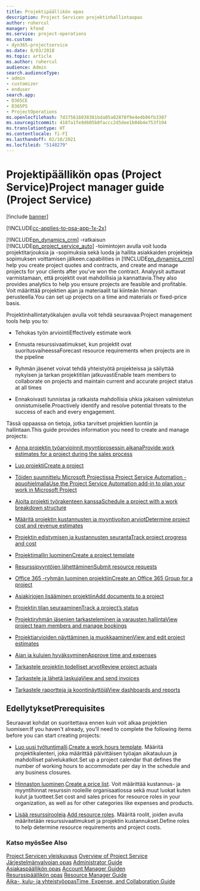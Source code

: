 ```yaml
---
title: Projektipäällikön opas
description: Project Servicen projektinhallintaopas
author: ruhercul
manager: kfend
ms.service: project-operations
ms.custom:
- dyn365-projectservice
ms.date: 8/03/2018
ms.topic: article
ms.author: ruhercul
audience: Admin
search.audienceType:
- admin
- customizer
- enduser
search.app:
- D365CE
- D365PS
- ProjectOperations
ms.openlocfilehash: 7d375616038381bda05a02870f9e4edb06fb3307
ms.sourcegitcommit: 418fa1fe9d605b8faccc2d5dee1b04b4e753f194
ms.translationtype: HT
ms.contentlocale: fi-FI
ms.lasthandoff: 02/10/2021
ms.locfileid: "5148279"
---
```

# <a name="project-manager-guide-project-service"></a><span data-ttu-id="1868a-103">Projektipäällikön opas (Project Service)</span><span class="sxs-lookup"><span data-stu-id="1868a-103">Project manager guide (Project Service)</span></span>

[!include [banner](../includes/psa-now-project-operations.md)]

[!INCLUDE[cc-applies-to-psa-app-1x-2x](../includes/cc-applies-to-psa-app-1x-2x.md)]

[!INCLUDE[pn_dynamics_crm](../includes/pn-dynamics-crm.md)] <span data-ttu-id="1868a-104">-ratkaisun [!INCLUDE[pn_project_service_auto](../includes/pn-project-service-auto.md)] -toimintojen avulla voit luoda projektitarjouksia ja -sopimuksia sekä luoda ja hallita asiakkaiden projekteja sopimuksen voittamisen jälkeen.</span><span class="sxs-lookup"><span data-stu-id="1868a-104">capabilities in [!INCLUDE[pn_dynamics_crm](../includes/pn-dynamics-crm.md)] help you create project quotes and contracts, and create and manage projects for your clients after you’ve won the contract.</span></span> <span data-ttu-id="1868a-105">Analyysit auttavat varmistamaan, että projektit ovat mahdollisia ja kannattavia.</span><span class="sxs-lookup"><span data-stu-id="1868a-105">They also provides analytics to help you ensure projects are feasible and profitable.</span></span> <span data-ttu-id="1868a-106">Voit määrittää projektien ajan ja materiaalit tai kiinteän hinnan perusteella.</span><span class="sxs-lookup"><span data-stu-id="1868a-106">You can set up projects on a time and materials or fixed-price basis.</span></span>  
  
 <span data-ttu-id="1868a-107">Projektinhallintatyökalujen avulla voit tehdä seuraavaa:</span><span class="sxs-lookup"><span data-stu-id="1868a-107">Project management tools help you to:</span></span>  
  
-   <span data-ttu-id="1868a-108">Tehokas työn arviointi</span><span class="sxs-lookup"><span data-stu-id="1868a-108">Effectively estimate work</span></span>  
  
-   <span data-ttu-id="1868a-109">Ennusta resurssivaatimukset, kun projektit ovat suoritusvaiheessa</span><span class="sxs-lookup"><span data-stu-id="1868a-109">Forecast resource requirements when projects are in the pipeline</span></span>  
  
-   <span data-ttu-id="1868a-110">Ryhmän jäsenet voivat tehdä yhteistyötä projekteissa ja säilyttää nykyisen ja tarkan projektitilan jatkuvasti</span><span class="sxs-lookup"><span data-stu-id="1868a-110">Enable team members to collaborate on projects and maintain current and accurate project status at all times</span></span>  
  
-   <span data-ttu-id="1868a-111">Ennakoivasti tunnistaa ja ratkaista mahdollisia uhkia jokaisen valmistelun onnistumiselle.</span><span class="sxs-lookup"><span data-stu-id="1868a-111">Proactively identify and resolve potential threats to the success of each and every engagement.</span></span>  
  
<span data-ttu-id="1868a-112">Tässä oppaassa on tietoja, jotka tarvitset projektien luontiin ja hallintaan.</span><span class="sxs-lookup"><span data-stu-id="1868a-112">This guide provides information you need to create and manage projects:</span></span>  
  
-   [<span data-ttu-id="1868a-113">Anna projektin työarvioinnit myyntiprosessin aikana</span><span class="sxs-lookup"><span data-stu-id="1868a-113">Provide work estimates for a project during the sales process</span></span>](../psa/provide-estimates-project-during-sales-process.md)  
  
-   [<span data-ttu-id="1868a-114">Luo projekti</span><span class="sxs-lookup"><span data-stu-id="1868a-114">Create a project</span></span>](../psa/create-project.md)  
  
-   [<span data-ttu-id="1868a-115">Töiden suunnittelu Microsoft Projectissa Project Service Automation -apuohjelmalla</span><span class="sxs-lookup"><span data-stu-id="1868a-115">Use the Project Service Automation add-in to plan your work in Microsoft Project</span></span>](../psa/add-plan-work-microsoft-project.md)  
  
-   [<span data-ttu-id="1868a-116">Ajoita projekti työrakenteen kanssa</span><span class="sxs-lookup"><span data-stu-id="1868a-116">Schedule a project with a work breakdown structure</span></span>](../psa/schedule-project-work-breakdown-structure.md)  
  
-   [<span data-ttu-id="1868a-117">Määritä projektin kustannusten ja myyntivoiton arviot</span><span class="sxs-lookup"><span data-stu-id="1868a-117">Determine project cost and revenue estimates</span></span>](../psa/determine-project-cost-revenue-estimates.md)  
  
-   [<span data-ttu-id="1868a-118">Projektin edistymisen ja kustannusten seuranta</span><span class="sxs-lookup"><span data-stu-id="1868a-118">Track project progress and cost</span></span>](../psa/track-project-progress-cost.md)  
  
-   [<span data-ttu-id="1868a-119">Projektimallin luominen</span><span class="sxs-lookup"><span data-stu-id="1868a-119">Create a project template</span></span>](../psa/create-project-template.md)  
  
-   [<span data-ttu-id="1868a-120">Resurssipyyntöjen lähettäminen</span><span class="sxs-lookup"><span data-stu-id="1868a-120">Submit resource requests</span></span>](../psa/submit-resource-requests.md)  
  
-   [<span data-ttu-id="1868a-121">Office 365 -ryhmän luominen projektiin</span><span class="sxs-lookup"><span data-stu-id="1868a-121">Create an Office 365 Group for a project</span></span>](../psa/create-office-365-group-project.md)  
  
-   [<span data-ttu-id="1868a-122">Asiakirjojen lisääminen projektiin</span><span class="sxs-lookup"><span data-stu-id="1868a-122">Add documents to a project</span></span>](../psa/add-documents-project.md)  
  
-   [<span data-ttu-id="1868a-123">Projektin tilan seuraaminen</span><span class="sxs-lookup"><span data-stu-id="1868a-123">Track a project’s status</span></span>](../psa/track-project-status.md)  
  
-   [<span data-ttu-id="1868a-124">Projektiryhmän jäsenien tarkasteleminen ja varausten hallinta</span><span class="sxs-lookup"><span data-stu-id="1868a-124">View project team members and manage bookings</span></span>](../psa/view-project-team-members-manage-bookings.md)  
  
-   [<span data-ttu-id="1868a-125">Projektiarvioiden näyttäminen ja muokkaaminen</span><span class="sxs-lookup"><span data-stu-id="1868a-125">View and edit project estimates</span></span>](../psa/view-edit-project-estimates.md)  
  
-   [<span data-ttu-id="1868a-126">Ajan ja kulujen hyväksyminen</span><span class="sxs-lookup"><span data-stu-id="1868a-126">Approve time and expenses</span></span>](../psa/approve-time-expenses.md)  
  
-   [<span data-ttu-id="1868a-127">Tarkastele projektin todelliset arvot</span><span class="sxs-lookup"><span data-stu-id="1868a-127">Review project actuals</span></span>](../psa/review-project-actuals.md)  
  
-   [<span data-ttu-id="1868a-128">Tarkastele ja lähetä laskuja</span><span class="sxs-lookup"><span data-stu-id="1868a-128">View and send invoices</span></span>](../psa/view-send-invoices.md)  
  
-   [<span data-ttu-id="1868a-129">Tarkastele raportteja ja koontinäyttöjä</span><span class="sxs-lookup"><span data-stu-id="1868a-129">View dashboards and reports</span></span>](../psa/view-dashboards-reports.md)  
  
## <a name="prerequisites"></a><span data-ttu-id="1868a-130">Edellytykset</span><span class="sxs-lookup"><span data-stu-id="1868a-130">Prerequisites</span></span>  
 <span data-ttu-id="1868a-131">Seuraavat kohdat on suoritettava ennen kuin voit alkaa projektien luomisen:</span><span class="sxs-lookup"><span data-stu-id="1868a-131">If you haven't already, you’ll need to complete the following items before you can start creating projects:</span></span>  
  
-   <span data-ttu-id="1868a-132">[Luo uusi työtuntimalli](../psa/create-work-hours-template.md).</span><span class="sxs-lookup"><span data-stu-id="1868a-132">[Create a work hours template](../psa/create-work-hours-template.md).</span></span> <span data-ttu-id="1868a-133">Määritä projektikalenteri, joka määrittää päivittäisen työajan aikatauluun ja mahdolliset palvelukatkot.</span><span class="sxs-lookup"><span data-stu-id="1868a-133">Set up a project calendar that defines the number of working hours to accommodate per day in the schedule and any business closures.</span></span>  
  
-   <span data-ttu-id="1868a-134">[Hinnaston luominen](../psa/create-price-list.md).</span><span class="sxs-lookup"><span data-stu-id="1868a-134">[Create a price list](../psa/create-price-list.md).</span></span> <span data-ttu-id="1868a-135">Voit määrittää kustannus- ja myyntihinnat resurssin rooleille organisaatiossa sekä muut luokat kuten kulut ja tuotteet.</span><span class="sxs-lookup"><span data-stu-id="1868a-135">Set cost and sales prices for resource roles in your organization, as well as for other categories like expenses and products.</span></span>  
  
-   <span data-ttu-id="1868a-136">[Lisää resurssirooleja](../psa/add-resource-roles.md).</span><span class="sxs-lookup"><span data-stu-id="1868a-136">[Add resource roles](../psa/add-resource-roles.md).</span></span> <span data-ttu-id="1868a-137">Määritä roolit, joiden avulla määritetään resurssivaatimukset ja projektin kustannukset.</span><span class="sxs-lookup"><span data-stu-id="1868a-137">Define roles to help determine resource requirements and project costs.</span></span>  
  
### <a name="see-also"></a><span data-ttu-id="1868a-138">Katso myös</span><span class="sxs-lookup"><span data-stu-id="1868a-138">See Also</span></span>  
 <span data-ttu-id="1868a-139">[Project Servicen yleiskuvaus](../psa/overview.md) </span><span class="sxs-lookup"><span data-stu-id="1868a-139">[Overview of Project Service](../psa/overview.md) </span></span>  
 <span data-ttu-id="1868a-140">[Järjestelmänvalvojan opas](../psa/admin-guide.md) </span><span class="sxs-lookup"><span data-stu-id="1868a-140">[Administrator Guide](../psa/admin-guide.md) </span></span>  
 <span data-ttu-id="1868a-141">[Asiakaspäällikön opas](../psa/account-manager-guide.md) </span><span class="sxs-lookup"><span data-stu-id="1868a-141">[Account Manager Guiden](../psa/account-manager-guide.md) </span></span>  
 <span data-ttu-id="1868a-142">[Resurssipäällikön opas](../psa/resource-manager-guide.md) </span><span class="sxs-lookup"><span data-stu-id="1868a-142">[Resource Manager Guide](../psa/resource-manager-guide.md) </span></span>  
 [<span data-ttu-id="1868a-143">Aika-, kulu- ja yhteistyöopas</span><span class="sxs-lookup"><span data-stu-id="1868a-143">Time, Expense, and Collaboration Guide</span></span>](../psa/time-expense-collaboration-guide.md)

